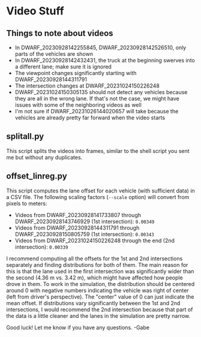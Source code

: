 # Video Stuff

## Things to note about videos
- In DWARF_20230928142255845, DWARF_20230928142526510, only parts of the vehicles are shown
- In DWARF_20230928142432431, the truck at the beginning swerves into a different lane; make sure it is ignored
- The viewpoint changes significantly starting with DWARF_20230928144311791
- The intersection changes at DWARF_20231024150226248
- DWARF_20231024150305135 should not detect any vehicles because they are all in the wrong lane. If that's not the case, we might have issues with some of the neighboring videos as well
- I'm not sure if DWARF_20231026144020657 will take because the vehicles are already pretty far forward when the video starts

## splitall.py
This script splits the videos into frames, similar to the shell script you sent me but without any duplicates.

## offset_linreg.py
This script computes the lane offset for each vehicle (with sufficient data) in a CSV file. The following scaling factors (`--scale` option) will convert from pixels to meters:
- Videos from DWARF_20230928141733807 through DWARF_20230928143746929 (1st intersection): `0.00349`
- Videos from DWARF_20230928144311791 through DWARF_20230928150805759 (1st intersection): `0.00343`
- Videos from DWARF_20231024150226248 through the end (2nd intersection): `0.00339`

I recommend computing all the offsets for the 1st and 2nd intersections separately and finding distributions for both of them. The main reason for this is that the lane used in the first intersection was significantly wider than the second (4.36 m vs. 3.42 m), which might have affected how people drove in them. To work in the simulation, the distribution should be centered around 0 with negative numbers indicating the vehicle was right of center (left from driver's perspective). The "center" value of 0 can just indicate the mean offset. If distributions vary significantly between the 1st and 2nd intersections, I would recommend the 2nd intersection because that part of the data is a little cleaner and the lanes in the simulation are pretty narrow.

Good luck! Let me know if you have any questions.
-Gabe
